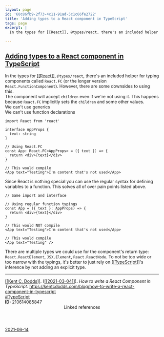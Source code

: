 ```yaml
---
layout: page
id: '60c86fb9-2f73-4c11-91ad-5c1c66fe2722'
title: 'Adding types to a React component in TypeScript'
tags: page
excerpt: |
  In the types for [[React]], @types/react, there's an included helper for typing components called React.FC (or the longer version React.FunctionComponent). However, there are some downsides to using this.

---
```

  
<h2 class="text-3xl font-semibold mb-4"><a class="rounded-sm focus:outline-none focus:ring-2 focus:ring-offset-2 dark:focus:ring-offset-gray-900 dark:focus:ring-pink-400 focus:ring-pink-700" href="/pages/adding-types-to-a-react-component-in-typescript">Adding types to a React component in TypeScript</a></h2>

<div class="space-y-3">
<div class="element-block ml-0"><div class="flex-1">In the types for <a class="text-teal-700 dark:text-teal-400 rounded-sm group focus:outline-none focus:ring-2 focus:ring-offset-2 dark:focus:ring-offset-gray-900 dark:focus:ring-pink-400 focus:ring-pink-700" href="/pages/react"><span class="text-gray-300 dark:text-gray-500 group-hover:text-teal-900">[[</span>React<span class="text-gray-300 dark:text-gray-500 group-hover:text-teal-900">]]</span></a>, <code>@types/react</code>, there's an included helper for typing components called <code>React.FC</code> (or the longer version <code>React.FunctionComponent</code>). However, there are some downsides to using this.</div></div>

<div class="element-block ml-4"><div class="flex-1">The component will accept <code>children</code> even if we're not using it. This happens because <code>React.FC</code> implicitly sets the <code>children</code> and some other values.</div></div>

<div class="element-block ml-4"><div class="flex-1">We can't use generics</div></div>

<div class="element-block ml-4"><div class="flex-1">We can't use function declarations</div></div>



<div class="element-block ml-0"><div class="flex-1">

```tsx
import React from 'react'
  
interface AppProps {
  text: string
}
  
// Using React.FC
const App: React.FC<AppProps> = ({ text }) => {
  return <div>{text}</div>
}
  
// This would compile
<App text="Testing">I'm content that's not used</App>
```

</div></div>

<div class="element-block ml-0"><div class="flex-1">Since React is nothing special you can use the regular syntax for defining variables to a function. This solves all of over pain points listed above.</div></div>

<div class="element-block ml-0"><div class="flex-1">

```tsx
// Same import and interface
  
// Using regular function typings
const App = ({ text }: AppProps) => {
  return <div>{text}</div>
}
  
// This would NOT compile
<App text="Testing">I'm content that's not used</App>
  
// This would compile
<App text="Testing" />
```

</div></div>

<div class="element-block ml-0"><div class="flex-1">There are multiple types we could use for the component's return type: <code>React.ReactElement</code>, <code>JSX.Element</code>, <code>React.ReactNode</code>. To not be too wide or too narrow with the typings, it's better to just rely on <a class="text-teal-700 dark:text-teal-400 rounded-sm group focus:outline-none focus:ring-2 focus:ring-offset-2 dark:focus:ring-offset-gray-900 dark:focus:ring-pink-400 focus:ring-pink-700" href="/pages/typescript"><span class="text-gray-300 dark:text-gray-500 group-hover:text-teal-900">[[</span>TypeScript<span class="text-gray-300 dark:text-gray-500 group-hover:text-teal-900">]]</span></a>'s inference by not adding an explicit type.</div></div>

<hr class="border-gray-700 !my-5" />

<div class="element-block ml-0"><div class="flex-1"><a class="text-teal-700 dark:text-teal-400 rounded-sm group focus:outline-none focus:ring-2 focus:ring-offset-2 dark:focus:ring-offset-gray-900 dark:focus:ring-pink-400 focus:ring-pink-700" href="/pages/kent-c.-dodds"><span class="text-gray-300 dark:text-gray-500 group-hover:text-teal-900">[[</span>Kent C. Dodds<span class="text-gray-300 dark:text-gray-500 group-hover:text-teal-900">]]</span></a>. (<a class="text-teal-700 dark:text-teal-400 rounded-sm group focus:outline-none focus:ring-2 focus:ring-offset-2 dark:focus:ring-offset-gray-900 dark:focus:ring-pink-400 focus:ring-pink-700" href="/journals/2021-03-04"><span class="text-gray-300 dark:text-gray-500 group-hover:text-teal-900">[[</span>2021-03-04<span class="text-gray-300 dark:text-gray-500 group-hover:text-teal-900">]]</span></a>). <em>How to write a React Component in TypeScript</em>. <a class="text-indigo-600 dark:text-indigo-400 rounded-sm focus:outline-none focus:ring-2 focus:ring-offset-2 dark:focus:ring-offset-gray-900 dark:focus:ring-pink-400 focus:ring-pink-700" href="https://kentcdodds.com/blog/how-to-write-a-react-component-in-typescript" target="_blank" rel="noopener noreferrer">https://kentcdodds.com/blog/how-to-write-a-react-component-in-typescript</a></div></div>

<div class="element-block ml-0"><div class="flex-1"><a class="dark:text-gray-400 text-gray-500" href="/pages/typescript">#TypeScript</a></div></div>

<div class="element-block ml-0"><div class="flex-1"><strong class="text-rose-600 dark:text-rose-400">ID:</strong> 210614085847</div></div>
</div>


<section class="mt-8 space-y-2">
<header class="text-gray-500 dark:text-gray-400">Linked references</header>
<a class="block bg-gray-100 dark:bg-gray-800 p-4 rounded text-teal-700 dark:text-teal-400 focus:outline-none focus:ring-2 focus:ring-offset-2 dark:focus:ring-offset-gray-900 focus:ring-teal-700 dark:focus:ring-teal-400 hover:ring-2 hover:ring-offset-2 dark:hover:ring-offset-gray-900 dark:hover:ring-teal-400 hover:ring-teal-700" href="/journals/2021-06-14">2021-06-14</a>
  </section>
